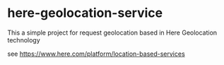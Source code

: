 # here-geolocation-service
This a simple project for request geolocation based in Here Geolocation technology

see https://www.here.com/platform/location-based-services
